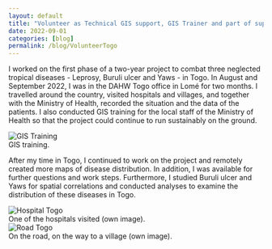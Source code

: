 ```yaml
---
layout: default
title: "Volunteer as Technical GIS support, GIS Trainer and part of supportive supervision in Togo"
date: 2022-09-01
categories: [blog]
permalink: /blog/VolunteerTogo
---
```


I worked on the first phase of a two-year project to combat three neglected tropical diseases - Leprosy, Buruli ulcer and Yaws - in Togo. In August and September 2022, I was in the DAHW Togo office in Lomé for two months. I travelled around the country, visited hospitals and villages, and together with the Ministry of Health, recorded the situation and the data of the patients. I also conducted GIS training for the local staff of the Ministry of Health so that the project could continue to run sustainably on the ground.

<div class="blog-image">
  <img src="{{ '/assets/images/blogs/Togo_01_GernotNikolaus.jpg' | relative_url }}" alt="GIS Training">
  <figcaption>GIS training.</figcaption>
</div>

After my time in Togo, I continued to work on the project and remotely created more maps of disease distribution. In addition, I was available for further questions and work steps. Furthermore, I studied Buruli ulcer and Yaws for spatial correlations and conducted analyses to examine the distribution of these diseases in Togo.

<div class="blog-image">
  <img src="{{ '/assets/images/blogs/Togo_02_GernotNikolaus.jpg' | relative_url }}" alt="Hospital Togo">
  <figcaption>One of the hospitals visited (own image).</figcaption>
</div>
<div class="blog-image">
  <img src="{{ '/assets/images/blogs/Togo_03_GernotNikolaus.jpg' | relative_url }}" alt="Road Togo">
  <figcaption>On the road, on the way to a village (own image).</figcaption>
</div>
